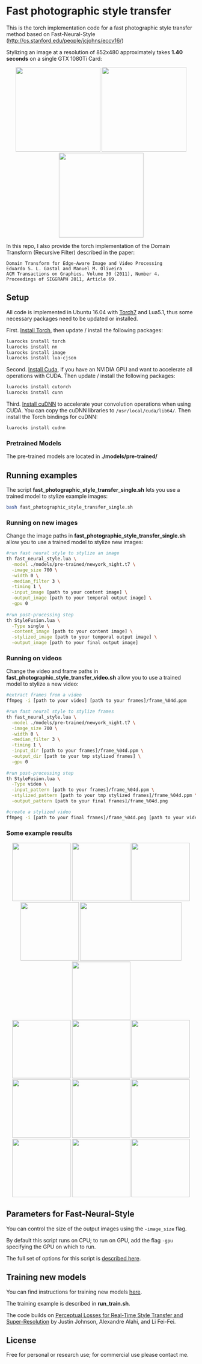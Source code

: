 # Fast photographic style transfer

This is the torch implementation code for a fast photographic style transfer method based on Fast-Neural-Style (http://cs.stanford.edu/people/jcjohns/eccv16/)


Stylizing an image at a resolution of 852x480 approximately takes **1.40 seconds** on a single GTX 1080Ti Card:

<div align='center'>
  <img src='images/contents/4.jpg' height="225px">
  <img src='images/styles/4.jpg' height="225px">
  <img src='results/single/final_results/4_final.png' height="225px">
  <br>
</div>

In this repo, I also provide the torch implementation of the Domain Transform (Recursive Filter) described in the paper:

    Domain Transform for Edge-Aware Image and Video Processing
    Eduardo S. L. Gastal and Manuel M. Oliveira
    ACM Transactions on Graphics. Volume 30 (2011), Number 4.
    Proceedings of SIGGRAPH 2011, Article 69.


## Setup
All code is implemented in Ubuntu 16.04 with [Torch7](http://torch.ch/) and Lua5.1, thus some necessary 
packages need to be updated or installed.

First. [Install Torch](http://torch.ch/docs/getting-started.html#installing-torch), then
update / install the following packages:

```bash
luarocks install torch
luarocks install nn
luarocks install image
luarocks install lua-cjson
```

Second. [Install Cuda](https://developer.nvidia.com/cuda-zone), if you have an NVIDIA GPU and want to 
accelerate all operations with CUDA. Then update / install the following packages:
```bash 
luarocks install cutorch
luarocks install cunn
```

Third. [Install cuDNN](https://developer.nvidia.com/cudnn) to accelerate your convolution operations when using CUDA.
You can copy the cuDNN libraries to `/usr/local/cuda/lib64/`. Then install the Torch bindings for cuDNN:
```bash
luarocks install cudnn
```

### Pretrained Models
The pre-trained models are located in **./models/pre-trained/**


## Running examples

The script **fast_photographic_style_transfer_single.sh** lets you use a trained model to 
stylize example images:
```bash
bash fast_photographic_style_transfer_single.sh

```
### Running on new images
Change the image paths in **fast_photographic_style_transfer_single.sh** allow you to use a trained 
model to stylize new images:
```bash
#run fast neural style to stylize an image 
th fast_neural_style.lua \
  -model ./models/pre-trained/newyork_night.t7 \
  -image_size 700 \
  -width 0 \
  -median_filter 3 \
  -timing 1 \
  -input_image [path to your content image] \
  -output_image [path to your temporal output image] \
  -gpu 0
  
#run post-processing step 
th StyleFusion.lua \
  -Type single \
  -content_image [path to your content image] \
  -stylized_image [path to your temporal output image] \
  -output_image [path to your final output image]
```

### Running on videos
Change the video and frame paths in **fast_photographic_style_transfer_video.sh** allow you to use a trained 
model to stylize a new video:

```bash
#extract frames from a video
ffmpeg -i [path to your video] [path to your frames]/frame_%04d.ppm

#run fast neural style to stylize frames
th fast_neural_style.lua \
  -model ./models/pre-trained/newyork_night.t7 \
  -image_size 700 \
  -width 0 \
  -median_filter 3 \
  -timing 1 \
  -input_dir [path to your frames]/frame_%04d.ppm \
  -output_dir [path to your tmp stylized frames] \
  -gpu 0
  
#run post-processing step 
th StyleFusion.lua \
  -Type video \
  -input_pattern [path to your frames]/frame_%04d.ppm \
  -stylized_pattern [path to your tmp stylized frames]/frame_%04d.ppm \
  -output_pattern [path to your final frames]/frame_%04d.png

#create a stylized video
ffmpeg -i [path to your final frames]/frame_%04d.png [path to your video output]/stylized.mp4
```


### Some example results


<div align='center'>
  <img src='images/contents/5.jpg' height='155px'>
  <img src='images/styles/5.jpg' height='155px'>
  <img src='results/single/final_results/5_final.png' height="155px">
  <br>
  <img src='images/contents/6.jpg' height='155px'>
  <img src='images/styles/6.jpeg' height='155px' width= '270px'>
  <img src='results/single/final_results/6_final.png' height="155px">
  <br>
  <img src='images/contents/7.jpg' height='155px'>
  <img src='images/styles/7.jpg' height='155px'>
  <img src='results/single/final_results/7_final.png' height="155px">
  <br>
  <img src='images/contents/8.jpg' height='155px'>
  <img src='images/styles/8.jpg' height='155px'>
  <img src='results/single/final_results/8_final.png' height="155px">
  <br>
  <img src='images/contents/9.jpg' height='155px'>
  <img src='images/styles/9.jpg' height='155px'>
  <img src='results/single/final_results/9_final.png' height="155px">
</div>



## Parameters for Fast-Neural-Style

You can control the size of the output images using the `-image_size` flag.

By default this script runs on CPU; to run on GPU, add the flag `-gpu`
specifying the GPU on which to run.

The full set of options for this script is [described here](doc/flags.md#fast_neural_stylelua).


## Training new models

You can find instructions for training new models [here](doc/training.md).

The training example is described in **run_train.sh**.


The code builds on
[Perceptual Losses for Real-Time Style Transfer and Super-Resolution](http://cs.stanford.edu/people/jcjohns/eccv16/)
by Justin Johnson, Alexandre Alahi, and Li Fei-Fei.

## License

Free for personal or research use; for commercial use please contact me.
